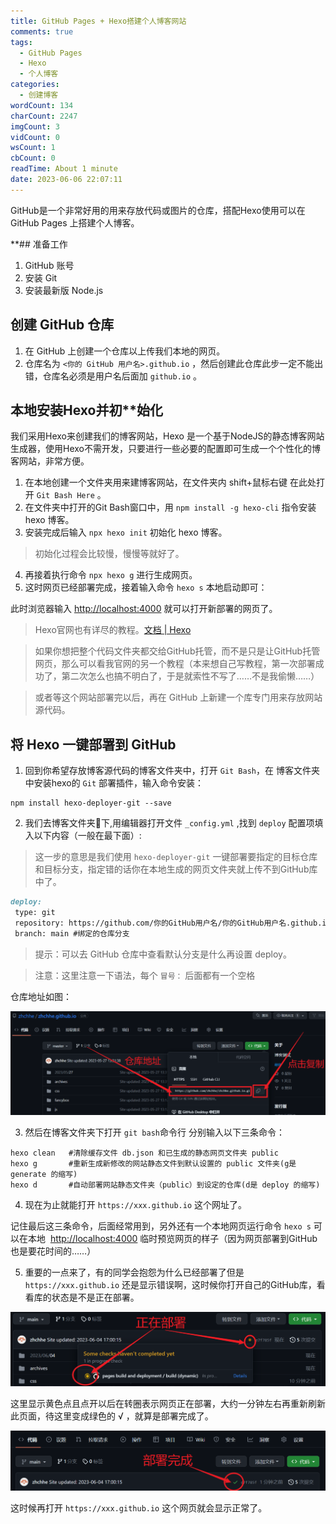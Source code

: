 ```yaml
---
title: GitHub Pages + Hexo搭建个人博客网站
comments: true
tags:
  - GitHub Pages
  - Hexo
  - 个人博客
categories:
  - 创建博客
wordCount: 134
charCount: 2247
imgCount: 3
vidCount: 0
wsCount: 1
cbCount: 0
readTime: About 1 minute
date: 2023-06-06 22:07:11
---
```

GitHub是一个非常好用的用来存放代码或图片的仓库，搭配Hexo使用可以在 GitHub Pages 上搭建个人博客。

<!-- more -->
**## 准备工作

1. GitHub 账号
2. 安装 Git
3. 安装最新版 Node.js

## 创建 GitHub 仓库

1. 在 GitHub 上创建一个仓库以上传我们本地的网页。
2. 仓库名为 `<你的 GitHub 用户名>.github.io` ，然后创建此仓库此步一定不能出错，仓库名必须是用户名后面加 `github.io` 。

## 本地安装Hexo并初**始化

我们采用Hexo来创建我们的博客网站，Hexo 是一个基于NodeJS的静态博客网站生成器，使用Hexo不需开发，只要进行一些必要的配置即可生成一个个性化的博客网站，非常方便。

1. 在本地创建一个文件夹用来建博客网站，在文件夹内 shift+鼠标右键 在此处打开 `Git Bash Here` 。
2. 在文件夹中打开的Git Bash窗口中，用 `npm install -g hexo-cli` 指令安装 hexo 博客。
3. 安装完成后输入 `npx hexo init` 初始化 hexo 博客。

> 初始化过程会比较慢，慢慢等就好了。

4. 再接着执行命令 `npx hexo g` 进行生成网页。
5. 这时网页已经部署完成，接着输入命令 `hexo s` 本地启动即可：

此时浏览器输入 [http://localhost:4000](http://localhost:4000) 就可以打开新部署的网页了。

> Hexo官网也有详尽的教程。[文档 | Hexo](https://hexo.io/zh-cn/docs/)

> 如果你想把整个代码文件夹都交给GitHub托管，而不是只是让GitHub托管网页，那么可以看我官网的另一个教程（本来想自己写教程，第一次部署成功了，第二次怎么也搞不明白了，于是就索性不写了……不是我偷懒……）

> 或者等这个网站部署完以后，再在 GitHub 上新建一个库专门用来存放网站源代码。

## 将 Hexo 一键部署到 GitHub

1. 回到你希望存放博客源代码的博客文件夹中，打开 `Git Bash`，在 博客文件夹中安装hexo的 `Git` 部署插件，输入命令安装：

```shell
npm install hexo-deployer-git --save
```

2. 我们去博客文件夹📂下,用编辑器打开文件 `_config.yml` ,找到 `deploy` 配置项填入以下内容（一般在最下面）:

> 这一步的意思是我们使用 `hexo-deployer-git` 一键部署要指定的目标仓库和目标分支，指定错的话你在本地生成的网页文件夹就上传不到GitHub库中了。

```markdown
deploy:
 type: git
 repository: https://github.com/你的GitHub用户名/你的GitHub用户名.github.io.git  #你的仓库地址
 branch: main #绑定的仓库分支
```

> 提示：可以去 GitHub 仓库中查看默认分支是什么再设置 deploy。

> 注意：这里注意一下语法，每个 `冒号：` 后面都有一个空格

仓库地址如图：

![仓库地址](https://github.com/zhchhe/image-bed/raw/3e0ac1c410ed2719a53537b2296d13ea5c069e5a/%E5%8D%9A%E5%AE%A2%E5%9B%BE%E7%89%87/Snipaste_2023-06-06_21-58-26.png)

3. 然后在博客文件夹下打开 `git bash`命令行 分别输入以下三条命令：
 
```shell
hexo clean   #清除缓存文件 db.json 和已生成的静态网页文件夹 public
hexo g       #重新生成新修改的网站静态文件到默认设置的 public 文件夹(g是 generate 的缩写)
hexo d       #自动部署网站静态文件夹（public）到设定的仓库(d是 deploy 的缩写)
```

4. 现在为止就能打开 `https://xxx.github.io` 这个网址了。

记住最后这三条命令，后面经常用到，另外还有一个本地网页运行命令 `hexo s` 可以在本地  [http://localhost:4000](http://localhost:4000) 临时预览网页的样子（因为网页部署到GitHub也是要花时间的……）

5. 重要的一点来了，有的同学会抱怨为什么已经部署了但是 `https://xxx.github.io` 还是显示错误啊，这时候你打开自己的GitHub库，看看库的状态是不是正在部署。

![正在部署](https://github.com/zhchhe/image-bed/raw/3e0ac1c410ed2719a53537b2296d13ea5c069e5a/%E5%8D%9A%E5%AE%A2%E5%9B%BE%E7%89%87/Snipaste_2023-06-06_21-58-48.png)

这里显示黄色点且点开以后在转圈表示网页正在部署，大约一分钟左右再重新刷新此页面，待这里变成绿色的 √ ，就算是部署完成了。

![部署完成](https://github.com/zhchhe/image-bed/raw/3e0ac1c410ed2719a53537b2296d13ea5c069e5a/%E5%8D%9A%E5%AE%A2%E5%9B%BE%E7%89%87/Snipaste_2023-06-06_21-59-00.png)

这时候再打开  `https://xxx.github.io` 这个网页就会显示正常了。
